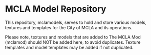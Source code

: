 # MCLA Model Repository	

This repository, mclamodels, serves to hold and store various models, textures and templates for the City of MCLA and its operations. 

Please note, textures and models that are added to The MCLA Mod (mclamod) should NOT be added here, to avoid duplicates. Texture templates and model templates may be added if not duplicated.
